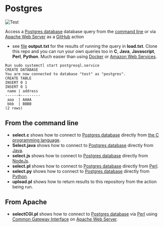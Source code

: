 # Postgres

![Test](https://github.com/philiprbrenan/postgres/workflows/Test/badge.svg)

Access a [Postgres database](https://www.postgresql.org/) database query from the [command line](https://en.wikipedia.org/wiki/Command-line_interface) or via [Apache Web Server](https://en.wikipedia.org/wiki/Apache_HTTP_Server) as a [GitHub](https://github.com/philiprbrenan) action
- see [file](https://en.wikipedia.org/wiki/Computer_file) **output.txt** for the results of running the query in **load.txt**.
Clone this repo and you can run your own queries too in **C**, **Java**,
**Javascript**, **Perl**, **Python**.  Much easier than using [Docker](https://en.wikipedia.org/wiki/Docker_(software)) or [Amazon Web Services](http://aws.amazon.com). 
```
Run sudo systemctl start postgresql.service
CREATE DATABASE
You are now connected to database "test" as "postgres".
CREATE TABLE
INSERT 0 1
INSERT 0 1
 name | address
------+---------
 aaa  | AAAA
 bbb  | BBBB
(2 rows)
```

## From the command line

- **select.c** shows how to connect to [Postgres database](https://www.postgresql.org/) directly from [the C programming language](https://1lib.eu/book/633119/db5c78). 
- **Select.java** shows how to connect to [Postgres database](https://www.postgresql.org/) directly from [Java](https://en.wikipedia.org/wiki/Java_(programming_language)). 
- **select.js** shows how to connect to [Postgres database](https://www.postgresql.org/) directly from [NodeJs](https://en.wikipedia.org/wiki/NodeJs). 
- **select.pl** shows how to connect to [Postgres database](https://www.postgresql.org/) directly from [Perl](http://www.perl.org/). 
- **select.py** shows how to connect to [Postgres database](https://www.postgresql.org/) directly from [Python](https://www.python.org/). 
- **upload.pl** shows how to return results to this repository from the action being run.


## From Apache

- **selectCGI.pl** shows how to connect to [Postgres database](https://www.postgresql.org/) via [Perl](http://www.perl.org/) using [Common Gateway Interface](https://en.wikipedia.org/wiki/Common_Gateway_Interface) on [Apache Web Server](https://en.wikipedia.org/wiki/Apache_HTTP_Server). 
